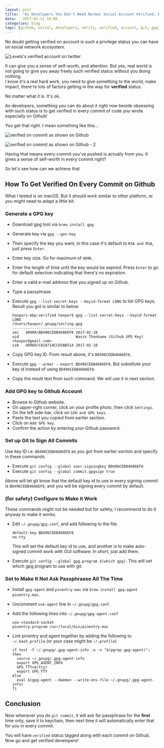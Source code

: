 ```yaml
---
layout: post
title:  "As Developers You Don't Need Normal Social Account Verified, But You Might Need This Instead"
date:   2017-02-11 19:06
categories: blog
tags: [github, social, developers, verify, verified, account, git, gpg]
---
```


No doubt getting verified on account is such a privilege status you can have on social network ecosystem.

![Levels's verified account on twitter](../../../../images/verified/social-account-verified.png)

It can give you a sense of self-worth, and attention. But yes, real world is not going to give you away freely such verified status without you doing nothing.  
I know it's a real hard work, you need to give something to the world, make impact, there're lots of factors getting in the way for **verified** status.

No matter what it is. It's ok.

As developers, something you can do about it right now beside obsessing with such status is to get verified in every commit of code you wrote especially on Github!

You get that right. I mean something like this...

![verified on commit as shown on Github](../../../../images/verified/commit-verified.png)  

![verified on commit as shown on Github - 2](../../../../images/verified/commit-verified2.png)

Having that means every commit you've pushed is actually from you. It gives a sense of self-worth in every commit right?

So let's see how can we achieve that

## How To Get Verified On Every Commit on Github

What I tested is on macOS. But it should work similar to other platform, or you might need to adapt a little bit.

### Generate a GPG key

* Download gpg tool via `brew install gpg`.
* Generate key via `gpg --gen-key`
* Then specify the key you want, in this case it's default to `RSA and RSA`, just press `Enter`.
* Enter key size. Go for maximum of `4096`.
* Enter the length of time until the key would be expired. Press `Enter` to go for default selection indicating that there's no expiration.
* Enter a valid e-mail address that you signed up on Github.
* Type a passphrase.
* Execute `gpg --list-secret-keys --keyid-format LONG` to list GPG keys.  
   Result you got is similar to below  
   
   ```
   haxpors-mbp:verified haxpor$ gpg --list-secret-keys --keyid-format LONG
   /Users/haxpor/.gnupg/secring.gpg
   --------------------------------
   sec   4096R/BD496CEDB4686EF8 2017-02-10
   uid                          Wasin Thonkaew (Github GPG Key) <haxpor@gmail.com>
   ssb   4096R/C818714CCD3AB514 2017-02-10
   ```
* Copy GPG key ID. From result above, it's `BD496CEDB4686EF8`.
* Execute `gpg --armor --export BD496CEDB4686EF8`. But substitute your key id instead of using `BD496CEDB4686EF8`.
* Copy the result text from such command. We will use it in next section.

### Add GPG key to Github Account

* Browse to Github website.
* On upper-right corner, click on your profile photo, then click `Settings`.
* On the left side-bar, click on `SSH and GPG keys`.
* Paste the text you copied from earlier section.
* Click on `Add GPG key`.
* Confirm the action by entering your Github password.

### Set up Git to Sign All Commits

Use key ID i.e. `BD496CEDB4686EF8` as you got from earlier section and specify in these commands.

* Execute `git config --global user.signingkey BD496CEDB4686EF8`
* Execute `git config --global commit.gpgsign true`

Above will let git know that the default key id to use in every signing commit is `BD496CEDB4686EF8`, and you will be signing every commit by default.

### (for safety) Configure to Make it Work

These commands might not be needed but for safety, I recommend to do it anyway to make it works.

* Edit `~/.gnupg/gpg.conf`, and add following to the file.  
   
   ```
   default-key BD496CEDB4686EF8
   no-tty
   ```
   
   This will set the default key id to use, and another is to make auto-signed commit work with GUI software. In short, just add them.
* Execute `git config --global gpg.program $(which gpg)`. This will set which gpg program to use with git.

### Set to Make It Not Ask Passphraase All The Time

* Install `gpg-agent` and `pinentry-mac` via `brew install gpg-agent pinentry-mac`.
* Uncomment `use-agent` line in `~/.gnupg/gpg.conf`.
* Add the following lines into `~/.gnupg/gpg-agent.conf`  
   
   ```
   use-standard-socket
   pinentry-program /usr/local/bin/pinentry-mac
   ```
* Link pinentry and agent together by adding the following to `~/.bash_profile` (or your case might be `~/.profile`)
   
   ```
   if test -f ~/.gnupg/.gpg-agent-info -a -n "$(pgrep gpg-agent)"; then
     source ~/.gnupg/.gpg-agent-info
     export GPG_AGENT_INFO
     GPG_TTY=$(tty)
     export GPG_TTY
   else
     eval $(gpg-agent --daemon --write-env-file ~/.gnupg/.gpg-agent-info)
   fi
   ```

## Conclusion

Now whenever you do `git commit`, it will ask for passphrase for the **first** time only, save it to keychain, then next time it will automatically enter that for you in every commit.

You will have `verified` status tagged along with each commit on Github.  
Now go and get verified developers!
